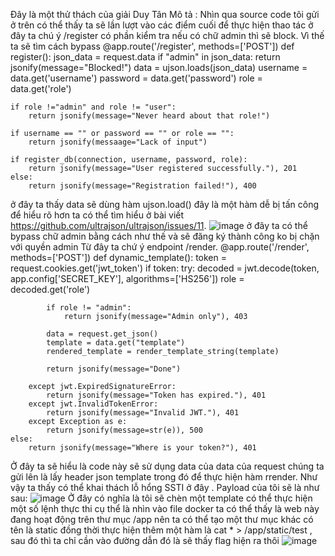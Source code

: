 Đây là một thử thách của giải Duy Tân 
Mô tả : Nhìn qua source code tôi gửi ở trên có thể thấy ta sẽ lần lượt vào các điểm cuối để thực hiện thao tác ở đây ta chú ý /register có phần kiểm tra nếu có chữ admin thì sẽ block. Vì thế ta sẽ tìm cách bypass 
@app.route('/register', methods=['POST'])
def register():
    json_data = request.data
    if "admin" in json_data:
        return jsonify(message="Blocked!")
    data = ujson.loads(json_data)
    username = data.get('username')
    password = data.get('password')
    role = data.get('role')
    
    if role !="admin" and role != "user":
        return jsonify(message="Never heard about that role!")
    
    if username == "" or password == "" or role == "":
        return jsonify(messaage="Lack of input")
    
    if register_db(connection, username, password, role):
        return jsonify(message="User registered successfully."), 201
    else:
        return jsonify(message="Registration failed!"), 400
ở đây ta thấy data sẽ dùng hàm ujson.load() đây là một hàm dễ bị tấn công để hiểu rõ hơn ta có thể tìm hiểu ở bài viết https://github.com/ultrajson/ultrajson/issues/11. 
![image](https://github.com/user-attachments/assets/3317fe5b-9b25-4e84-a4c1-e6a243ace5f1)
ở đây ta có thể bypass chữ admin bằng cách như thế và sẽ đăng ký thành công ko bị chặn với quyền admin
Từ đây ta chứ ý endpoint /render. 
@app.route('/render', methods=['POST'])
def dynamic_template():
    token = request.cookies.get('jwt_token')
    if token:
        try:
            decoded = jwt.decode(token, app.config['SECRET_KEY'], algorithms=['HS256'])
            role = decoded.get('role')

            if role != "admin":
                return jsonify(message="Admin only"), 403

            data = request.get_json()
            template = data.get("template")
            rendered_template = render_template_string(template)
            
            return jsonify(message="Done")

        except jwt.ExpiredSignatureError:
            return jsonify(message="Token has expired."), 401
        except jwt.InvalidTokenError:
            return jsonify(message="Invalid JWT."), 401
        except Exception as e:
            return jsonify(message=str(e)), 500
    else:
        return jsonify(message="Where is your token?"), 401
Ở đây ta sẽ hiểu là code này sẽ sử dụng data của data của request chúng ta gửi lên là lấy header json template trong đó để thực hiện hàm rrender. Như vậy ta thấy có thể khai thách lỗ hổng SSTI ở đây . Payload của tôi sẽ là như sau:
![image](https://github.com/user-attachments/assets/aef8e966-f850-40a1-ad18-3725e8e1e935)
Ở đây có nghĩa là tôi sẽ chèn một template có thể thực hiện một số lệnh thực thi cụ thể là nhìn vào file docker ta có thể thấy là web này đang hoạt động trên thư mục /app nên ta có thể tạo một thư mục khác có tên là static đồng thời thực hiện thêm một hàm là cat * > /app/static/test , sau đó thì ta chỉ cần vào đường dẫn đó là sẽ thấy flag hiện ra thôi
![image](https://github.com/user-attachments/assets/c90329bc-2f85-4410-a504-5967326a7591)



        



